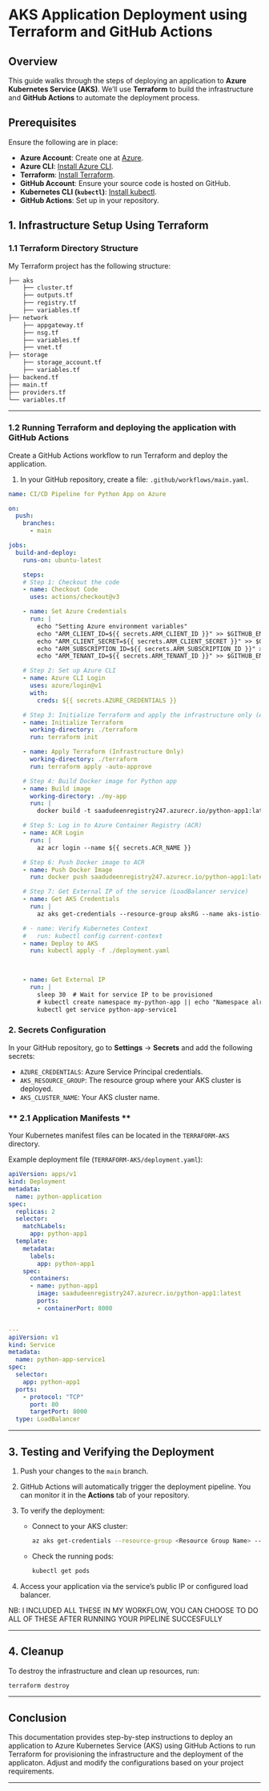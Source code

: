 # **AKS Application Deployment using Terraform and GitHub Actions**

## **Overview**
This guide walks through the steps of deploying an application to **Azure Kubernetes Service (AKS)**. We’ll use **Terraform** to build the infrastructure and **GitHub Actions** to automate the deployment process.

## **Prerequisites**
Ensure the following are in place:

- **Azure Account**: Create one at [Azure](https://azure.microsoft.com/en-us/free/).
- **Azure CLI**: [Install Azure CLI](https://docs.microsoft.com/en-us/cli/azure/install-azure-cli).
- **Terraform**: [Install Terraform](https://www.terraform.io/downloads).
- **GitHub Account**: Ensure your source code is hosted on GitHub.
- **Kubernetes CLI (`kubectl`)**: [Install kubectl](https://kubernetes.io/docs/tasks/tools/install-kubectl/).
- **GitHub Actions**: Set up in your repository.

## **1. Infrastructure Setup Using Terraform**

### **1.1 Terraform Directory Structure**
My Terraform project has the following structure:

```bash
├── aks
    ├── cluster.tf
    ├── outputs.tf
    ├── registry.tf
    ├── variables.tf
├── network
    ├── appgateway.tf
    ├── nsg.tf
    ├── variables.tf
    ├── vnet.tf
├── storage
    ├── storage_account.tf
    ├── variables.tf
├── backend.tf
├── main.tf
├── providers.tf
└── variables.tf
```
---

### **1.2 Running Terraform and deploying the application with GitHub Actions**
Create a GitHub Actions workflow to run Terraform and deploy the application.

1. In your GitHub repository, create a file: `.github/workflows/main.yaml`.

```yaml
name: CI/CD Pipeline for Python App on Azure

on:
  push:
    branches:
      - main

jobs:
  build-and-deploy:
    runs-on: ubuntu-latest

    steps:
    # Step 1: Checkout the code
    - name: Checkout Code
      uses: actions/checkout@v3

    - name: Set Azure Credentials
      run: |
        echo "Setting Azure environment variables"
        echo "ARM_CLIENT_ID=${{ secrets.ARM_CLIENT_ID }}" >> $GITHUB_ENV
        echo "ARM_CLIENT_SECRET=${{ secrets.ARM_CLIENT_SECRET }}" >> $GITHUB_ENV
        echo "ARM_SUBSCRIPTION_ID=${{ secrets.ARM_SUBSCRIPTION_ID }}" >> $GITHUB_ENV
        echo "ARM_TENANT_ID=${{ secrets.ARM_TENANT_ID }}" >> $GITHUB_ENV

    # Step 2: Set up Azure CLI
    - name: Azure CLI Login
      uses: azure/login@v1
      with:
        creds: ${{ secrets.AZURE_CREDENTIALS }}

    # Step 3: Initialize Terraform and apply the infrastructure only (ACR, AKS)
    - name: Initialize Terraform
      working-directory: ./terraform
      run: terraform init

    - name: Apply Terraform (Infrastructure Only)
      working-directory: ./terraform
      run: terraform apply -auto-approve 

    # Step 4: Build Docker image for Python app
    - name: Build image
      working-directory: ./my-app
      run: |
        docker build -t saadudeenregistry247.azurecr.io/python-app1:latest .

    # Step 5: Log in to Azure Container Registry (ACR)
    - name: ACR Login
      run: |
        az acr login --name ${{ secrets.ACR_NAME }}

    # Step 6: Push Docker image to ACR
    - name: Push Docker Image
      run: docker push saadudeenregistry247.azurecr.io/python-app1:latest  

    # Step 7: Get External IP of the service (LoadBalancer service)
    - name: Get AKS Credentials
      run: |
        az aks get-credentials --resource-group aksRG --name aks-istio-cluster --overwrite-existing

    # - name: Verify Kubernetes Context
    #   run: kubectl config current-context
    - name: Deploy to AKS
      run: kubectl apply -f ./deployment.yaml  

 

    - name: Get External IP
      run: |
        sleep 30  # Wait for service IP to be provisioned
        # kubectl create namespace my-python-app || echo "Namespace already exists"
        kubectl get service python-app-service1
```

### **2. Secrets Configuration**
In your GitHub repository, go to **Settings** → **Secrets** and add the following secrets:

- `AZURE_CREDENTIALS`: Azure Service Principal credentials.
- `AKS_RESOURCE_GROUP`: The resource group where your AKS cluster is deployed.
- `AKS_CLUSTER_NAME`: Your AKS cluster name.

### ** 2.1 Application Manifests **
Your Kubernetes manifest files can be located in the `TERRAFORM-AKS` directory.

Example deployment file (`TERRAFORM-AKS/deployment.yaml`):

```yaml
apiVersion: apps/v1
kind: Deployment
metadata:
  name: python-application
spec:
  replicas: 2
  selector:
    matchLabels:
      app: python-app1
  template:
    metadata:
      labels:
        app: python-app1
    spec:
      containers:
      - name: python-app1
        image: saadudeenregistry247.azurecr.io/python-app1:latest
        ports:
        - containerPort: 8000


---
apiVersion: v1
kind: Service
metadata:
  name: python-app-service1
spec:
  selector:
    app: python-app1
  ports:
    - protocol: "TCP"
      port: 80
      targetPort: 8000
  type: LoadBalancer
```

---

## **3. Testing and Verifying the Deployment**

1. Push your changes to the `main` branch.
2. GitHub Actions will automatically trigger the deployment pipeline. You can monitor it in the **Actions** tab of your repository.
3. To verify the deployment:
   - Connect to your AKS cluster:
   
     ```bash
     az aks get-credentials --resource-group <Resource Group Name> --name <AKS Cluster Name>
     ```

   - Check the running pods:
   
     ```bash
     kubectl get pods
     ```

4. Access your application via the service’s public IP or configured load balancer.

NB: I INCLUDED ALL THESE IN MY WORKFLOW, YOU CAN CHOOSE TO DO ALL OF THESE AFTER RUNNING YOUR PIPELINE SUCCESFULLY

---

## **4. Cleanup**
To destroy the infrastructure and clean up resources, run:

```bash
terraform destroy
```

---

## **Conclusion**
This documentation provides step-by-step instructions to deploy an application to Azure Kubernetes Service (AKS) using GitHub Actions to run Terraform for provisioning the infrastructure and the deployment of the applicaton. Adjust and modify the configurations based on your project requirements.

---